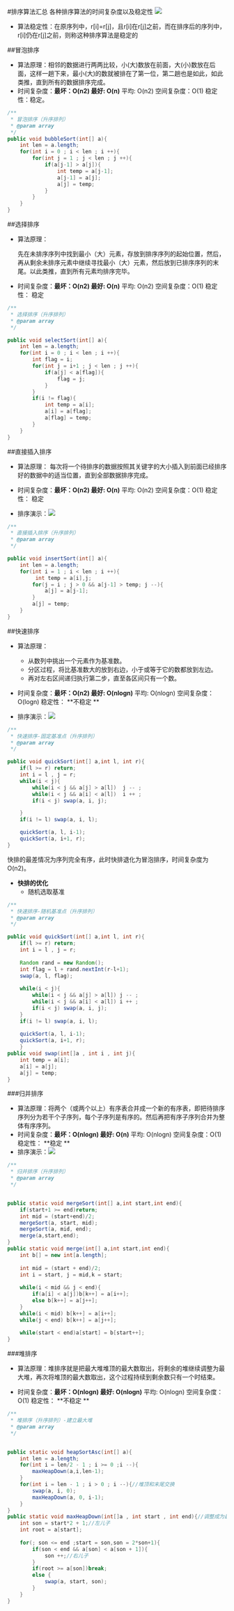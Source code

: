 #排序算法汇总
各种排序算法的时间复杂度以及稳定性
![](http://upload-images.jianshu.io/upload_images/273973-19cf4a1e58b6ebaf.png?imageMogr2/auto-orient/strip%7CimageView2/2/w/1240)
* 算法稳定性：在原序列中，r[i]=r[j]，且r[i]在r[j]之前，而在排序后的序列中，r[i]仍在r[j]之前，则称这种排序算法是稳定的


##冒泡排序
*    算法原理：相邻的数据进行两两比较，小(大)数放在前面，大(小)数放在后面，这样一趟下来，最小(大)的数就被排在了第一位，第二趟也是如此，如此类推，直到所有的数据排序完成。
*    时间复杂度：**最坏：O(n2) 最好: O(n)** 平均: O(n2) 空间复杂度：O(1) 稳定性：稳定。


```java
/**
 * 冒泡排序（升序排列）
 * @param array
 */
public void bubbleSort(int[] a){
	int len = a.length;
	for(int i = 0 ; i < len ; i ++){
		for(int j = 1 ; j < len ; j ++){
			if(a[j-1] > a[j]){
				int temp = a[j-1];
				a[j-1] = a[j];
				a[j] = temp;
			}
		}
	}
}
```
##选择排序
*	算法原理：

	先在未排序序列中找到最小（大）元素，存放到排序序列的起始位置，然后，再从剩余未排序元素中继续寻找最小（大）元素，然后放到已排序序列的末尾。以此类推，直到所有元素均排序完毕。
*	时间复杂度：**最坏：O(n2) 最好: O(n)** 平均: O(n2) 空间复杂度：O(1) 稳定性： 稳定 



```java
/**
 * 选择排序（升序排列）
 * @param array
 */

public void selectSort(int[] a){
	int len = a.length;
	for(int i = 0 ; i < len ; i ++){
		int flag = i;
		for(int j = i+1 ; j < len ; j ++){
			if(a[j] < a[flag]){
				flag = j;
			}
		}
		if(i != flag){
			int temp = a[i];
			a[i] = a[flag];
			a[flag] = temp;
		}
	}
}

```
##直接插入排序
*	算法原理：
每次将一个待排序的数据按照其关键字的大小插入到前面已经排序好的数据中的适当位置，直到全部数据排序完成。
*	时间复杂度：**最坏：O(n2) 最好: O(n)** 平均: O(n2) 空间复杂度：O(1) 稳定性： 稳定 

*	排序演示：![](http://wuchong.me/img/Insertion-sort-example-300px.gif)

```java
/**
 * 直接插入排序（升序排列）
 * @param array
 */

public void insertSort(int[] a){
	int len = a.length;
	for(int i = 1 ; i < len ; i ++){
		 int temp = a[i],j;
		for(j = i ; j > 0 && a[j-1] > temp; j --){
			a[j] = a[j-1];
		}
		a[j] = temp;
	}
}

```

##快速排序
*	算法原理：
	*	从数列中挑出一个元素作为基准数。
	*	分区过程，将比基准数大的放到右边，小于或等于它的数都放到左边。
	*	再对左右区间递归执行第二步，直至各区间只有一个数。
*	时间复杂度：**最坏：O(n2) 最好: O(nlogn)** 平均: O(nlogn) 空间复杂度：O(logn) 稳定性： **不稳定 **

*	排序演示：![](http://wuchong.me/img/Quicksort-example.gif)

```java
/**
 * 快速排序-固定基准点（升序排列）
 * @param array
 */

public void quickSort(int[] a,int l, int r){
	if(l >= r) return;
	int i = l , j = r;
	while(i < j){
		while(i < j && a[j] > a[l])  j -- ;
		while(i < j && a[i] < a[l])  i ++ ;
		if(i < j) swap(a, i, j);

	}
	if(i != l) swap(a, i, l);

	quickSort(a, l, i-1);
	quickSort(a, i+1, r);
}

```
快排的最差情况为序列完全有序，此时快排退化为冒泡排序，时间复杂度为 O(n2)。
*	**快排的优化**
	* 随机选取基准


```java
/**
 * 快速排序-随机基准点（升序排列）
 * @param array
 */

public void quickSort(int[] a,int l, int r){
	if(l >= r) return;
	int i = l , j = r;
	
	Random rand = new Random();
	int flag = l + rand.nextInt(r-l+1);
	swap(a, l, flag);
	
	while(i < j){
		while(i < j && a[j] > a[l]) j -- ;
		while(i < j && a[i] < a[l]) i ++ ;
		if(i < j) swap(a, i, j);
	}
	if(i != l) swap(a, i, l);
		
	quickSort(a, l, i-1);
	quickSort(a, i+1, r);
	}
public void swap(int[]a , int i , int j){
	int temp = a[i];
	a[i] = a[j];
	a[j] = temp;
}
```
###归并排序
*	算法原理：将两个（或两个以上）有序表合并成一个新的有序表，即把待排序序列分为若干个子序列，每个子序列是有序的。然后再把有序子序列合并为整体有序序列。
*	时间复杂度：**最坏：O(nlogn) 最好: O(n)** 平均: O(nlogn) 空间复杂度：O(1) 稳定性： **稳定 **
* 排序演示：![](http://bubkoo.qiniudn.com/merge-sort-example-300px.gif)


```java
/**
 * 归并排序（升序排列）
 * @param array
 */


public static void mergeSort(int[] a,int start,int end){
	if(start+1 >= end)return;
	int mid = (start+end)/2;
	mergeSort(a, start, mid);
	mergeSort(a, mid, end);
	merge(a,start,end);
}
public static void merge(int[] a,int start,int end){
	int b[] = new int[a.length];
		
	int mid = (start + end)/2;
	int i = start, j = mid,k = start;
		
	while(i < mid && j < end){
		if(a[i] < a[j])b[k++] = a[i++];
		else b[k++] = a[j++];
	}
	while(i < mid) b[k++] = a[i++];
	while(j < end) b[k++] = a[j++];
		
	while(start < end)a[start] = b[start++];
}
```

###堆排序
*	算法原理：堆排序就是把最大堆堆顶的最大数取出，将剩余的堆继续调整为最大堆，再次将堆顶的最大数取出，这个过程持续到剩余数只有一个时结束。

*	时间复杂度：**最坏：O(nlogn) 最好: O(nlogn)** 平均: O(nlogn) 空间复杂度：O(1) 稳定性： **不稳定 **



```java
/**
 * 堆排序（升序排列）-建立最大堆
 * @param array
 */


public static void heapSortAsc(int[] a){
	int len = a.length;
	for(int i = len/2 - 1 ; i >= 0 ;i --){
		maxHeapDown(a,i,len-1);
	}
	for(int i = len - 1 ; i > 0 ; i --){//堆顶和末尾交换
		swap(a, i, 0);
		maxHeapDown(a, 0, i-1);
	}	
}
public static void maxHeapDown(int[]a , int start , int end){//调整成为最大堆
	int son = start*2 + 1;//左儿子
	int root = a[start];
		
	for(; son <= end ;start = son,son = 2*son+1){
		if(son < end && a[son] < a[son + 1]){
			son ++;//右儿子
		}
		if(root >= a[son])break;
		else {
			swap(a, start, son);
		}
	} 
}

```




